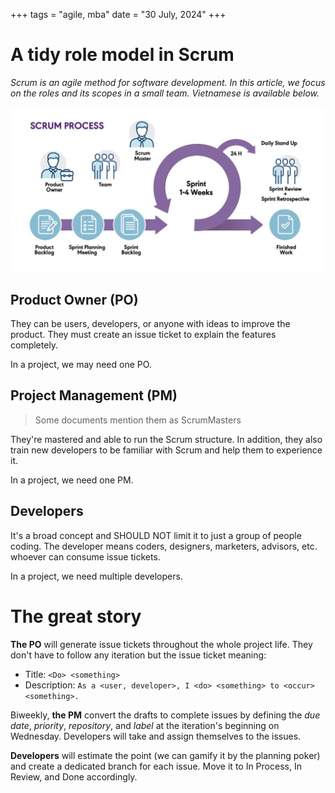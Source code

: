 +++
tags = "agile, mba"
date = "30 July, 2024"
+++

# A tidy role model in Scrum

_Scrum is an agile method for software development. In this article, we focus on the roles and its scopes in a small team. Vietnamese is available below._

![Scrum Process](./scrum-process.jpg)

## Product Owner (PO)

They can be users, developers, or anyone with ideas to improve the product. They must create an issue ticket to explain the features completely.

In a project, we may need one PO.

## Project Management (PM)

> Some documents mention them as ScrumMasters

They're mastered and able to run the Scrum structure. In addition, they also train new developers to be familiar with Scrum and help them to experience it.

In a project, we need one PM.

## Developers

It's a broad concept and SHOULD NOT limit it to just a group of people coding. The developer means coders, designers, marketers, advisors, etc. whoever can consume issue tickets.

In a project, we need multiple developers.

# The great story

**The PO** will generate issue tickets throughout the whole project life. They don't have to follow any iteration but the issue ticket meaning:

- Title: `<Do> <something>`
- Description: `As a <user, developer>, I <do> <something> to <occur> <something>.`

Biweekly, **the PM** convert the drafts to complete issues by defining the _due date_, _priority_, _repository_, and _label_ at the iteration's beginning on Wednesday. Developers will take and assign themselves to the issues.

**Developers** will estimate the point (we can gamify it by the planning poker) and create a dedicated branch for each issue. Move it to In Process, In Review, and Done accordingly.
